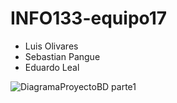﻿# INFO133-equipo17
- Luis Olivares
- Sebastian Pangue
- Eduardo Leal

![DiagramaProyectoBD parte1](https://github.com/EduardoLealC/INFO133-equipo17/assets/63936002/1a9db20d-4dde-4a63-8b06-94c63d850030)
